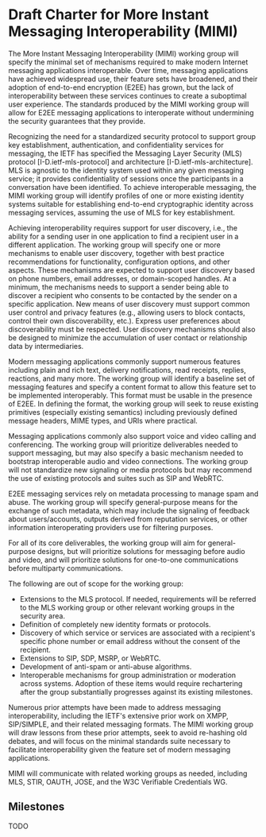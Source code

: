 # Draft Charter for More Instant Messaging Interoperability (MIMI)

The More Instant Messaging Interoperability (MIMI) working group will specify the minimal set of mechanisms required to make modern Internet messaging applications interoperable. Over time, messaging applications have achieved widespread use, their feature sets have broadened, and their adoption of end-to-end encryption (E2EE) has grown, but the lack of interoperability between these services continues to create a suboptimal user experience. The standards produced by the MIMI working group will allow for E2EE messaging applications to interoperate without undermining the security guarantees that they provide. 

Recognizing the need for a standardized security protocol to support group key establishment, authentication, and confidentiality services for messaging, the IETF has specified the Messaging Layer Security (MLS) protocol [I-D.ietf-mls-protocol] and architecture [I-D.ietf-mls-architecture]. MLS is agnostic to the identity system used within any given messaging service; it provides confidentiality of sessions once the participants in a conversation have been identified. To achieve interoperable messaging, the MIMI working group will identify profiles of one or more existing identity systems suitable for establishing end-to-end cryptographic identity across messaging services, assuming the use of MLS for key establishment. 

Achieving interoperability requires support for user discovery, i.e., the ability for a sending user in one application to find a recipient user in a different application. The working group will specify one or more mechanisms to enable user discovery, together with best practice recommendations for functionality, configuration options, and other aspects. These mechanisms are expected to support user discovery based on phone numbers, email addresses, or domain-scoped handles. At a minimum, the mechanisms needs to support a sender being able to discover a recipient who consents to be contacted by the sender on a specific application. New means of user discovery must support common user control and privacy features (e.g., allowing users to block contacts, control their own discoverability, etc.). Express user preferences about discoverability must be respected. User discovery mechanisms should also be designed to minimize the accumulation of user contact or relationship data by intermediaries.

Modern messaging applications commonly support numerous features including plain and rich text, delivery notifications, read receipts, replies, reactions, and many more. The working group will identify a baseline set of messaging features and specify a content format to allow this feature set to be implemented interoperably. This format must be usable in the presence of E2EE. In defining the format, the working group will seek to reuse existing primitives (especially existing semantics) including previously defined message headers, MIME types, and URIs where practical.

Messaging applications commonly also support voice and video calling and conferencing. The working group will prioritize deliverables needed to support messaging, but may also specify a basic mechanism needed to bootstrap interoperable audio and video connections. The working group will not standardize new signaling or media protocols but may recommend the use of existing protocols and suites such as SIP and WebRTC.

E2EE messaging services rely on metadata processing to manage spam and abuse. The working group will specify general-purpose means for the exchange of such metadata, which may include the signaling of feedback about users/accounts, outputs derived from reputation services, or other information interoperating providers use for filtering purposes. 

For all of its core deliverables, the working group will aim for general-purpose designs, but will prioritize solutions for messaging before audio and video, and will prioritize solutions for one-to-one communications before multiparty communications.

The following are out of scope for the working group:

* Extensions to the MLS protocol. If needed, requirements will be referred to the MLS working group or other relevant working groups in the security area.
* Definition of completely new identity formats or protocols.
* Discovery of which service or services are associated with a recipient's specific phone number or email address without the consent of the recipient.
* Extensions to SIP, SDP, MSRP, or WebRTC.
* Development of anti-spam or anti-abuse algorithms.
* Interoperable mechanisms for group administration or moderation across systems. Adoption of these items would require rechartering after the group substantially progresses against its existing milestones.

Numerous prior attempts have been made to address messaging interoperability, including the IETF's extensive prior work on XMPP, SIP/SIMPLE, and their related messaging formats. The MIMI working group will draw lessons from these prior attempts, seek to avoid re-hashing old debates, and will focus on the minimal standards suite necessary to facilitate interoperability given the feature set of modern messaging applications.

MIMI will communicate with related working groups as needed, including MLS, STIR, OAUTH, JOSE, and the W3C Verifiable Credentials WG.

## Milestones

TODO







 

